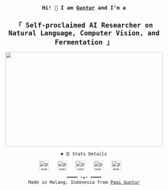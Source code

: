 <h3 align="center"> <samp> Hi! 👋 I am <b><a rel="nofollow noopener noreferrer" target="_blank" href="https://github.com/PagiGuntur">Guntur</a> and I’m a</b> </samp> </h3>
<h2 align="center"> <samp> 「 Self-proclaimed AI Researcher on Natural Language, Computer Vision, and Fermentation 」</samp></h2>

<p align="center">
<img src="https://camo.githubusercontent.com/c1dcb74cc1c1835b1d716f5051499a2814c683c806b15f04b0eba492863703e9/68747470733a2f2f63646e2e6472696262626c652e636f6d2f75736572732f3733303730332f73637265656e73686f74732f363538313234332f6176656e746f2e676966" height="300" width="500" />
 </p>
 

<details align="center">
   <summary> <samp>&#9776; Stats Details</samp></summary>
   <p align="center">
     <br>
      <a href="https://github.com/PagiGuntur?tab=repositories" target="_blank"><img alt="Code" src="https://img.shields.io/badge/-code-000000?style=flat-square&logo=Plex&logoColor=white"></a>
      <a href="https://github.com/PagiGuntur?tab=repositories&language=python" target="_blank"><img alt="Python" src="https://img.shields.io/badge/-Python-3572A5?style=flat-square&logo=Python&logoColor=white"></a>
      <a href="https://github.com/PagiGuntur?tab=repositories&language=javascript" target="_blank"><img alt="Javascript" src="https://img.shields.io/badge/-Javascript-f1e05a?style=flat-square&logo=Javascript&logoColor=white"></a>
      <a href="https://github.com/PagiGuntur?tab=repositories&language=c%2B%2B" target="_blank"><img alt="C++" src="https://img.shields.io/badge/-C%2B%2B-f34b7d?style=flat-square&logo=C%2B%2B&logoColor=white"></a>
      <a href="https://github.com/PagiGuntur?tab=repositories&language=java" target="_blank"><img alt="Java" src="https://img.shields.io/badge/-Java-b07219?style=flat-square&logo=Java&logoColor=white"></a>
      <a href="https://github.com/PagiGuntur?tab=repositories&language=html" target="_blank"><img alt="HTML" src="https://img.shields.io/badge/-HTML-E34F26?style=flat-square&logo=HTML5&logoColor=white"></a>
    <br>
      <img src="https://github-readme-stats.vercel.app/api?username=PagiGuntur&show_icons=true&hide_border=true&hide=issues&title_color=5391FE&icon_color=000000&text_color=555"></img><br>
    <samp>
      Check out my <a rel="nofollow noopener noreferrer" target="_blank" href="#">Resumé</a><br>
      <a href="https://github.com/PagiGuntur" target="_blank"><img alt="PagiGuntur" src="https://badges.pufler.dev/visits/PagiGuntur/PagiGuntur?logo=GitHub&label=visits&color=success&logoColor=white&style=flat-square"/></a>
      <a href="https://github.com/PagiGuntur/PagiGuntur" target="_blank"><img alt="GitHub hits" src="https://img.shields.io/github/last-commit/PagiGuntur/PagiGuntur?label=profile%20updated&style=flat-square"></a>
    </samp>
  </p>
</details>


<p align="center">
  <a href="https://twitter.com/pagiguntur" target="blank"><img align="center" src="https://cdn.jsdelivr.net/npm/simple-icons@8.1.0/icons/twitter.svg" alt="pagiguntur" height="30" width="30" /></a> &nbsp; &nbsp; &nbsp;
  <a href="https://linkedin.com/in/pagiguntur" target="blank"><img align="center" src="https://cdn.jsdelivr.net/npm/simple-icons@8.1.0/icons/linkedin.svg" alt="pagiguntur" height="30" width="30" /></a> &nbsp; &nbsp; &nbsp;
  <a href="https://youtube.com/pagiguntur" target="blank"><img align="center" src="https://cdn.jsdelivr.net/npm/simple-icons@8.1.0/icons/youtube.svg" alt="pagiguntur" height="30" width="30" /></a> &nbsp; &nbsp; &nbsp;
  <a href="https://instagram.com/pagi.guntur" target="blank"><img align="center" src="https://cdn.jsdelivr.net/npm/simple-icons@8.1.0/icons/instagram.svg" alt="pagi.guntur" height="30" width="30"/></a> &nbsp; &nbsp; &nbsp;
  <a href="https://id.quora.com/profile/Pagi-Guntur" target="blank"><img align="center" src="https://cdn.jsdelivr.net/npm/simple-icons@8.1.0/icons/quora.svg" alt="pagi.guntur" height="30" width="30"/></a> &nbsp; &nbsp; &nbsp;
</p>


<samp>
  <p align="center">
    ════ ⋆★⋆ ════<br>
    Made in Malang, Indonesia from <a href="https://github.com/PagiGuntur/PagiGuntur">Pagi Guntur</a>
  </p>
</samp>
